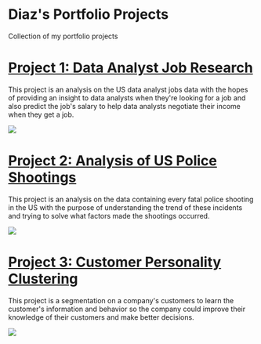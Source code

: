 # Diaz's Portfolio Projects
Collection of my portfolio projects

# [Project 1: Data Analyst Job Research](https://github.com/diazridzky/Data-Analyst-Job)
This project is an analysis on the US data analyst jobs data with the hopes of providing an insight to data analysts when they're looking for a job and also predict the job's salary to help data analysts negotiate their income when they get a job.

![](https://github.com/diazridzky/Diaz-Portfolio-Projects/blob/main/images/jobs_loc_states.png)

# [Project 2: Analysis of US Police Shootings](https://github.com/diazridzky/US-Fatal-Police-Shootings)
This project is an analysis on the data containing every fatal police shooting in the US with the purpose of understanding the trend of these incidents and trying to solve what factors made the shootings occurred.

![](https://github.com/diazridzky/Diaz-Portfolio-Projects/blob/main/images/state_cases.png)

# [Project 3: Customer Personality Clustering](https://github.com/diazridzky/Customer-Personality-Segmentation)
This project is a segmentation on a company's customers to learn the customer's information and behavior so the company could improve their knowledge of their customers and make better decisions.

![](https://github.com/diazridzky/Diaz-Portfolio-Projects/blob/main/images/corr_income_amount.png)
